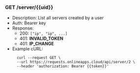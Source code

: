 ### GET /server/{{uid}} 
- Description: List all servers created by a user
- Auth: Bearer key
- Response:
    - 200: `["ip", "ip", ...]`
    - 401: **INVALID_TOKEN**
    - 401: **IP_CHANGE**
- Example cURL:
  ```
    curl --request GET \
    --url https://requests.onlineapps.cloud/api/server/2 \
    --header 'authorization: Bearer {{token}}'